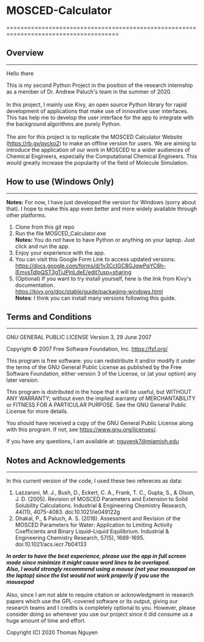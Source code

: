 # MOSCED-Calculator
======================================================================================
## Overview
-------------------
Hello there<br>

This is my second Python Project in the position of the research internship as a member of Dr. Andrew Paluch's team in the summer of 2020. <br>
<br>
In this project, I mainly use Kivy, an open source Python library for rapid development of applications that make use of innovative user interfaces. 
This has help me to develop the user interface for the app to integrate with the background algorithms are purely Python.<br>
<br>
The aim for this project is to replicate the MOSCED Calculator Website
(https://rb.gy/pycko2) to make an offline version for users. We are aiming to introduce the application of our work in MOSCED to a 
wider audiences of Chemical Engineers, especially the Computational Chemical Engineers. This would greatly increase the popularity of the field of Molecule Simulation.


## How to use (Windows Only)
-----------------------------
**Notes:** For now, I have just developed the version for Windows (sorry about that). I hope to make this app even better and more widely available through other platforms.

1. Clone from this git repo
2. Run the file MOSCED_Calculator.exe <br>
**Notes:** You do not have to have Python or anything on your laptop. Just click and run the app.
3. Enjoy your experience with the app.
4. You can visit this Google Form Link to access updated versions: <br>
https://docs.google.com/forms/d/1v3CcIGC8GJqwPqYC6h-lEmvsTdlpQST3gTjJPjnLdeE/edit?usp=sharing
5. (Optional) If you want to try install yourself, here is the link from Kivy's documentation.<br>
https://kivy.org/doc/stable/guide/packaging-windows.html <br>
**Notes**: I think you can install many versions following this guide.

## Terms and Conditions
-----------------------------
GNU GENERAL PUBLIC LICENSE
Version 3, 29 June 2007

Copyright © 2007 Free Software Foundation, Inc. <https://fsf.org/>

This program is free software: you can redistribute it and/or modify it under the terms of the GNU General Public License as published by the Free Software Foundation, either version 3 of the License, or (at your option) any later version.

This program is distributed in the hope that it will be useful, but WITHOUT ANY WARRANTY; without even the implied warranty of MERCHANTABILITY or FITNESS FOR A PARTICULAR PURPOSE. See the GNU General Public License for more details.

You should have received a copy of the GNU General Public License along with this program.  If not, see <https://www.gnu.org/licenses/>.

If you have any questions, I am available at: nguyenk7@miamioh.edu


## Notes and Acknowledgements
------------------------------
In this current version of the code, I used these two refereces as data:

1) Lazzaroni, M. J., Bush, D., Eckert, C. A., Frank, T. C., Gupta, S., &amp; Olson, J. D. (2005). Revision of MOSCED Parameters and Extension to Solid Solubility Calculations. Industrial &amp; Engineering Chemistry Research, 44(11), 4075-4083. doi:10.1021/ie049122g		
2) Dhakal, P., &amp; Paluch, A. S. (2018). Assessment and Revision of the MOSCED Parameters for Water: Application to Limiting Activity Coefficients and Binary Liquid–Liquid Equilibrium. Industrial &amp; Engineering Chemistry Research, 57(5), 1689-1695. doi:10.1021/acs.iecr.7b04133

***In order to have the best experience, please use the app in full screen mode since minimize it might cause word lines to be overlaped.***<br>
***Also, I would strongly recommend using a mouse (not your mousepad on the laptop) since the list would not work properly if you use the mousepad***<br>
<br>
Also, since I am not able to require citation or acknowledgment in research papers which use the GPL-covered software or its output, giving our research teams and I credits is completely optional to you. However, please consider doing so whenever you use our project since it did consume us a huge amount of time and effort. 

Copyright (C) 2020 Thomas Nguyen
